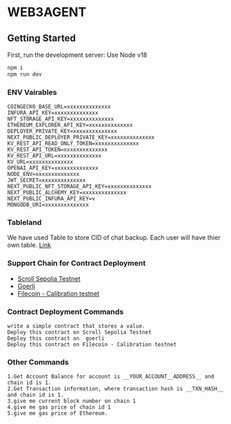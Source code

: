 # WEB3AGENT

## Getting Started

First, run the development server:
Use Node v18
```bash
npm i
npm run dev
```

### ENV Vairables
```
COINGECKO_BASE_URL=xxxxxxxxxxxxxx
INFURA_API_KEY=xxxxxxxxxxxxxx
NFT_STORAGE_API_KEY=xxxxxxxxxxxxxx
ETHEREUM_EXPLORER_API_KEY=xxxxxxxxxxxxxx
DEPLOYER_PRIVATE_KEY=xxxxxxxxxxxxxx
NEXT_PUBLIC_DEPLOYER_PRIVATE_KEY=xxxxxxxxxxxxxx
KV_REST_API_READ_ONLY_TOKEN=xxxxxxxxxxxxxx
KV_REST_API_TOKEN=xxxxxxxxxxxxxx
KV_REST_API_URL=xxxxxxxxxxxxxx
KV_URL=xxxxxxxxxxxxxx
OPENAI_API_KEY=xxxxxxxxxxxxxx
NODE_ENV=xxxxxxxxxxxxxx
JWT_SECRET=xxxxxxxxxxxxxx
NEXT_PUBLIC_NFT_STORAGE_API_KEY=xxxxxxxxxxxxxx
NEXT_PUBLIC_ALCHEMY_KEY=xxxxxxxxxxxxxx
NEXT_PUBLIC_INFURA_API_KEY=v
MONGODB_URI=xxxxxxxxxxxxxx
```


### Tableland
We have used Table to store CID of chat backup. Each user will have thier own table.
[Link](https://github.com/Web3-Agent/Web3Agent/blob/feaa1f8e76eca83dd2f6a54aaf4647b2189aa92a/app/manage-history/page.tsx#L25)

### Support Chain for Contract Deployment
- [Scroll Sepolia Testnet](https://github.com/Web3-Agent/Web3Agent/blob/feaa1f8e76eca83dd2f6a54aaf4647b2189aa92a/app/lib/chains.json#L126)
- [Goerli](https://github.com/Web3-Agent/Web3Agent/blob/feaa1f8e76eca83dd2f6a54aaf4647b2189aa92a/app/lib/chains.json#L160)
- [Filecoin - Calibration testnet](https://github.com/Web3-Agent/Web3Agent/blob/feaa1f8e76eca83dd2f6a54aaf4647b2189aa92a/app/lib/chains.json#L19524)


### Contract Deployment Commands
```
write a simple contract that stores a value.
Deploy this contract on Scroll Sepolia Testnet
Deploy this contract on  goerli
Deploy this contract on Filecoin - Calibration testnet
```
### Other Commands
```
1.Get Account Balance for account is __YOUR_ACCOUNT__ADDRESS__ and chain id is 1.
2.Get Transaction information, where transaction hash is __TXN_HASH__ and chain id is 1.
3.give me current block number on chain 1
4.give me gas price of chain id 1 
5.give me gas price of Ethereum.
  ```